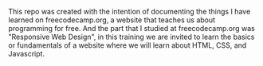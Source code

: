 This repo was created with the intention of documenting the things I have learned on freecodecamp.org, a website that teaches us about programming for free. And the part that I studied at freecodecamp.org was "Responsive Web Design", in this training we are invited to learn the basics or fundamentals of a website where we will learn about HTML, CSS, and Javascript.
